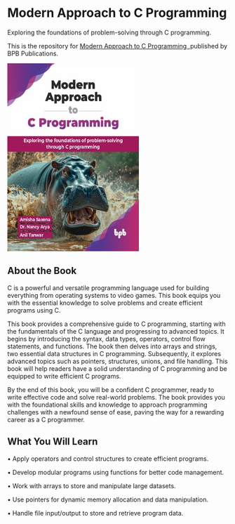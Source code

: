 # Modern Approach to C Programming

Exploring the foundations of problem-solving through C programming.

This is the repository for [Modern Approach to C Programming
](https://bpbonline.com/products/modern-approach-to-c-programming?variant=44301628080328),published by BPB Publications.

<img src="9789365896022.jpg">

## About the Book
C is a powerful and versatile programming language used for building everything from operating systems to video games. This book equips you with the essential knowledge to solve problems and create efficient programs using C.

This book provides a comprehensive guide to C programming, starting with the fundamentals of the C language and progressing to advanced topics. It begins by introducing the syntax, data types, operators, control flow statements, and functions. The book then delves into arrays and strings, two essential data structures in C programming. Subsequently, it explores advanced topics such as pointers, structures, unions, and file handling. This book will help readers have a solid understanding of C programming and be equipped to write efficient C programs.

By the end of this book, you will be a confident C programmer, ready to write effective code and solve real-world problems. The book provides you with the foundational skills and knowledge to approach programming challenges with a newfound sense of ease, paving the way for a rewarding career as a C programmer.

## What You Will Learn
• Apply operators and control structures to create efficient programs.

• Develop modular programs using functions for better code management.

• Work with arrays to store and manipulate large datasets.

• Use pointers for dynamic memory allocation and data manipulation.

• Handle file input/output to store and retrieve program data.
